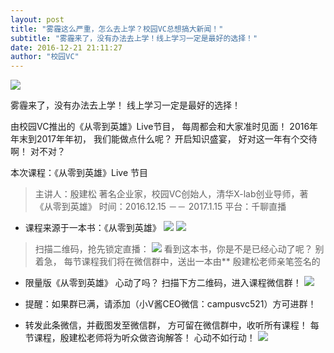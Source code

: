 ```yaml
---
layout: post
title: "雾霾这么严重，怎么去上学？校园VC总想搞大新闻！"
subtitle: "雾霾来了，没有办法去上学！线上学习一定是最好的选择！"
date: 2016-12-21 21:11:27
author: "校园VC"
---
```


![](https://raw.githubusercontent.com/MRchildNEO/mrchildneo/master/blogimg/666.jpeg)

雾霾来了，没有办法去上学！
线上学习一定是最好的选择！

由校园VC推出的《从零到英雄》Live节目，
每周都会和大家准时见面！
2016年年末到2017年年初，
我们能做点什么呢？
开启知识盛宴，
好对这一年有个交待啊！
对不对？

本次课程：《从零到英雄》Live 节目
> 主讲人：殷建松
> 著名企业家，校园VC创始人，清华X-lab创业导师，著《从零到英雄》
> 时间：2016.12.15 －－ 2017.1.15
> 平台：千聊直播

* 课程来源于一本书：《从零到英雄》
![](https://raw.githubusercontent.com/MRchildNEO/mrchildneo/master/blogimg/667.jpeg)
![](https://raw.githubusercontent.com/MRchildNEO/mrchildneo/master/blogimg/669.jpeg)
> 扫描二维码，抢先锁定直播：
![](https://raw.githubusercontent.com/MRchildNEO/mrchildneo/master/blogimg/668.png)
看到这本书，你是不是已经心动了呢？
别着急，
每节课程我们将在微信群中，送出一本由** 殷建松老师亲笔签名的
* 限量版《从零到英雄》
心动了吗？
扫描下方二维码，进入课程微信群！
![](https://raw.githubusercontent.com/MRchildNEO/mrchildneo/master/blogimg/670.jpeg)
- 提醒：如果群已满，请添加（小V酱CEO微信：campusvc521）方可进群！

* 转发此条微信，并截图发至微信群，
方可留在微信群中，收听所有课程！
每节课程，殷建松老师将为听众做咨询解答！
心动不如行动！
![](https://raw.githubusercontent.com/MRchildNEO/mrchildneo/master/blogimg/图像%202017-1-30，上午12.38%20(1).jpg)
